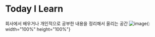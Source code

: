 # Today I Learn
회사에서 배우거나 개인적으로 공부한 내용을 정리해서 올리는 공간
![image](https://s3-ap-south-1.amazonaws.com/av-blog-media/wp-content/uploads/2017/03/24061345/big-data-engineers-path_big.png){: width="100%" height="100%"}
